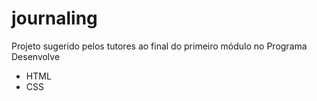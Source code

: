 # journaling
 Projeto sugerido pelos tutores ao final do primeiro módulo no Programa Desenvolve
* HTML
* CSS
